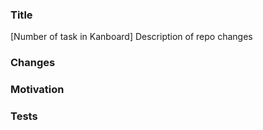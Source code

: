 ### Title
\[Number of task in Kanboard] Description of repo changes
### Changes

### Motivation

### Tests
